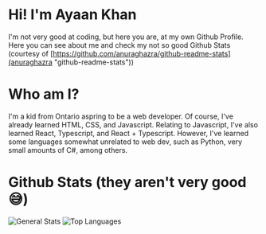 # Hi! I'm Ayaan Khan
I'm not very good at coding, but here you are, at my own Github Profile. Here you can see about me and check my not so good Github Stats (courtesy of [https://github.com/anuraghazra/github-readme-stats](anuraghazra "github-readme-stats"))

# Who am I?
I'm a kid from Ontario aspring to be a web developer. Of course, I've already learned HTML, CSS, and Javascript. Relating to Javascript, I've also learned React, Typescript, and React + Typescript. However, I've learned some languages somewhat unrelated to web dev, such as Python, very small amounts of C#, among others.

# Github Stats (they aren't very good 😅)
![General Stats][GeneralStatsWIcons]
![Top Languages][TopLangsCompact]

[GeneralStatsWIcons]: https://github-readme-stats.vercel.app/api?username=TheAyoKhan&show_icons=true
[TopLangsCompact]: https://github-readme-stats.vercel.app/api/top-langs?username=TheAyoKhan&layout=compact
